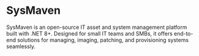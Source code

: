 # SysMaven
SysMaven is an open-source IT asset and system management platform built with .NET 8+. Designed for small IT teams and SMBs, it offers end-to-end solutions for managing, imaging, patching, and provisioning systems seamlessly.  
